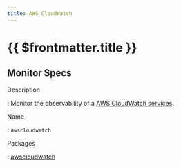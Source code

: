```yaml
---
title: AWS CloudWatch
---
```


# {{ $frontmatter.title }}

## Monitor Specs

Description

: Monitor the observability of a [AWS CloudWatch services](https://aws.amazon.com/cloudwatch/).

Name

: `awscloudwatch`

Packages

: [awscloudwatch](awscloudwatch_awscloudwatch.md)


<!--@include: /parts/_1.md-->


<!--@include: /parts/_2.md-->